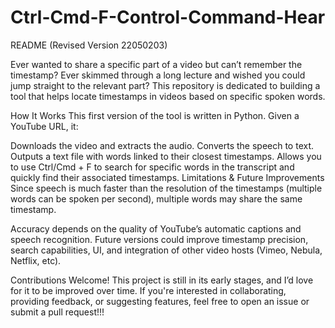 # Ctrl-Cmd-F-Control-Command-Hear
README (Revised Version 22050203)

Ever wanted to share a specific part of a video but can’t remember the timestamp?
Ever skimmed through a long lecture and wished you could jump straight to the relevant part?
This repository is dedicated to building a tool that helps locate timestamps in videos based on specific spoken words.

How It Works
This first version of the tool is written in Python. Given a YouTube URL, it:

Downloads the video and extracts the audio.
Converts the speech to text.
Outputs a text file with words linked to their closest timestamps.
Allows you to use Ctrl/Cmd + F to search for specific words in the transcript and quickly find their associated timestamps.
Limitations & Future Improvements
Since speech is much faster than the resolution of the timestamps (multiple words can be spoken per second),
multiple words may share the same timestamp.

Accuracy depends on the quality of YouTube’s automatic captions and speech recognition.
Future versions could improve timestamp precision, search capabilities, UI, and integration of other video hosts (Vimeo, Nebula, Netflix, etc).

Contributions Welcome!
This project is still in its early stages, and I’d love for it to be improved over time. 
If you're interested in collaborating, providing feedback, or suggesting features, feel free to open an issue or submit a pull request!!!
